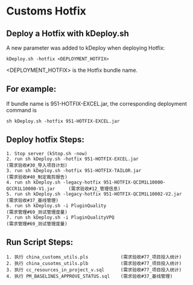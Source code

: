 Customs Hotfix
==========================

## Deploy a Hotfix with kDeploy.sh
A new parameter was added to kDeploy when deploying Hotfix:
    
    kDeploy.sh -hotfix <DEPLOYMENT_HOTFIX>
    
<DEPLOYMENT_HOTFIX> is the Hotfix bundle name.

## For example:
If bundle name is 951-HOTFIX-EXCEL.jar, the corresponding deployment command is 
    
    sh kDeploy.sh -hotfix 951-HOTFIX-EXCEL.jar
    

## Deploy hotfix Steps:
    1. Stop server (kStop.sh -now)
    2. run sh kDeploy.sh -hotfix 951-HOTFIX-EXCEL.jar                                 (需求验收#30_导入项目计划)
    3. run sh kDeploy.sh -hotfix 951-HOTFIX-TAILOR.jar                                (需求验收#40_制定裁剪报告)
    4. run sh kDeploy.sh -legacy-hotfix 951-HOTFIX-QCIM1L10000-QCCR1L10000-V1.jar     (需求验收#12_管理信息)
    5. run sh kDeploy.sh -legacy-hotfix 951-HOTFIX-QCIM1L10002-V2.jar                 (需求验收#37_基线管理)
    6. run sh kDeploy.sh -i PluginQuality                                             (需求管理#69_测试管理度量)
    7. run sh kDeploy.sh -i PluginQualityVPQ                                          (需求管理#69_测试管理度量)


## Run Script Steps:
	1. 执行 china_customs_utils.pls            (需求验收#77_项目投入统计)
	2. 执行 china_cusotms_utils.plb            (需求验收#77_项目投入统计)
	3. 执行 cc_resources_in_project_v.sql      (需求验收#77_项目投入统计)
	4. 执行 PM_BASELINES_APPROVE_STATUS.sql    (需求验收#37_基线管理)

    
